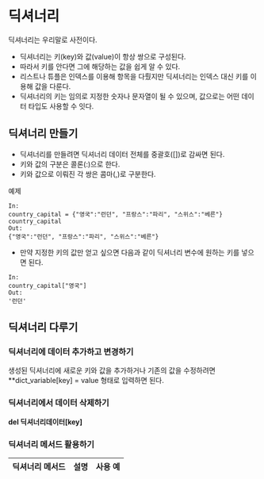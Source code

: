 # 딕셔너리
딕셔너리는 우리말로 사전이다.
- 딕셔너리는 키(key)와 값(value)이 항상 쌍으로 구성된다.
- 따라서 키를 안다면 그에 해당하는 값을 쉽게 알 수 있다.
- 리스트나 튜플은 인덱스를 이용해 항목을 다뤘지만 딕셔너리는 인덱스 대신 키를 이용해 값을 다룬다.
- 딕셔너리의 키는 임의로 지정한 숫자나 문자열이 될 수 있으며, 값으로는 어떤 데이터 타입도 사용할 수 잇다.

## 딕셔너리 만들기
- 딕셔너리를 만들려면 딕셔너리 데이터 전체를 중괄호([])로 감싸면 된다.
- 키와 값의 구분은 콜론(:)으로 한다.
- 키와 값으로 이뤄진 각 쌍은 콤마(,)로 구분한다.

예제
```
In:
country_capital = {"영국":"런던", "프랑스":"파리", "스위스":"베른"}
country_capital
Out:
{"영국":"런던", "프랑스":"파리", "스위스":"베른"}
```
- 만약 지정한 키의 값만 얻고 싶으면 다음과 같이 딕셔너리 변수에 원하는 키를 넣으면 된다.
```
In:
country_capital["영국"]
Out:
'런던'
```

## 딕셔너리 다루기
### 딕셔너리에 데이터 추가하고 변경하기
생성된 딕셔너리에 새로운 키와 값을 추가하거나 기존의 값을 수정하려면 **dict_variable[key] = value 형태로 입력하면 된다.

### 딕셔너리에서 데이터 삭제하기
**del 딕셔너리데이터[key]**

### 딕셔너리 메서드 활용하기
|딕셔너리 메서드|설명|사용 예|
|---|---|---|
